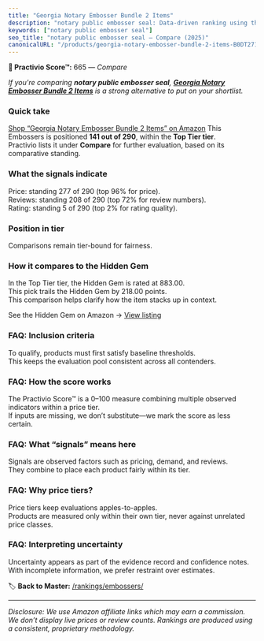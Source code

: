 ```yaml
---
title: "Georgia Notary Embosser Bundle 2 Items"
description: "notary public embosser seal: Data-driven ranking using the Practivio Score™. Positioned by quality, value, demand, findability, momentum."
keywords: ["notary public embosser seal"]
seo_title: "notary public embosser seal — Compare (2025)"
canonicalURL: "/products/georgia-notary-embosser-bundle-2-items-B0DT271CGY/"
---
```


**🛒 Practivio Score™:** 665 — _Compare_


*If you're comparing **notary public embosser seal**, **[Georgia Notary Embosser Bundle 2 Items](https://www.amazon.com/dp/B0DT271CGY?tag=practivio-20)** is a strong alternative to put on your shortlist.*
### Quick take
[Shop “Georgia Notary Embosser Bundle 2 Items” on Amazon](https://www.amazon.com/dp/B0DT271CGY?tag=practivio-20)
This Embossers is positioned **141 out of 290**, within the **Top Tier tier**.  
Practivio lists it under **Compare** for further evaluation, based on its comparative standing.

### What the signals indicate
Price: standing 277 of 290 (top 96% for price).  
Reviews: standing 208 of 290 (top 72% for review numbers).  
Rating: standing 5 of 290 (top 2% for rating quality).  

### Position in tier
Comparisons remain tier-bound for fairness.

### How it compares to the Hidden Gem
In the Top Tier tier, the Hidden Gem is rated at 883.00.  
This pick trails the Hidden Gem by 218.00 points.  
This comparison helps clarify how the item stacks up in context.  

See the Hidden Gem on Amazon → [View listing](https://www.amazon.com/dp/B07H97H9RQ?tag=practivio-20)

### FAQ: Inclusion criteria
To qualify, products must first satisfy baseline thresholds.  
This keeps the evaluation pool consistent across all contenders.

### FAQ: How the score works
The Practivio Score™ is a 0–100 measure combining multiple observed indicators within a price tier.  
If inputs are missing, we don’t substitute—we mark the score as less certain.

### FAQ: What “signals” means here
Signals are observed factors such as pricing, demand, and reviews.  
They combine to place each product fairly within its tier.

### FAQ: Why price tiers?
Price tiers keep evaluations apples-to-apples.  
Products are measured only within their own tier, never against unrelated price classes.

### FAQ: Interpreting uncertainty
Uncertainty appears as part of the evidence record and confidence notes.  
With incomplete information, we prefer restraint over estimates.

<!-- Missing template for Compare/CompareWithinPriceClass -->


🏷️ **Back to Master:** [/rankings/embossers/](/rankings/embossers/)

---
_Disclosure: We use Amazon affiliate links which may earn a commission. We don’t display live prices or review counts. Rankings are produced using a consistent, proprietary methodology._
